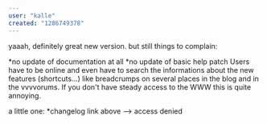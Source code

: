 ```yaml
---
user: "kalle"
created: "1286749378"
---
```


yaaah, definitely great new version.
but still things to complain:

*no update of documentation at all
*no update of basic help patch
Users have to be online and even have to search the informations about the new features (shortcuts...) like breadcrumps on several places in the blog and in the vvvvorums. If you don't have steady access to the WWW this is quite annoying.

a little one:
*changelog link above --> access denied

